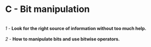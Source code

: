 # C - Bit manipulation
<br>*1* - **Look for the right source of information without too much help.**</br>
<br>*2* - **How to manipulate bits and use bitwise operators.**</br>
